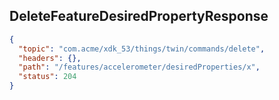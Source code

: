 ## DeleteFeatureDesiredPropertyResponse

```json
{
  "topic": "com.acme/xdk_53/things/twin/commands/delete",
  "headers": {},
  "path": "/features/accelerometer/desiredProperties/x",
  "status": 204
}
```
